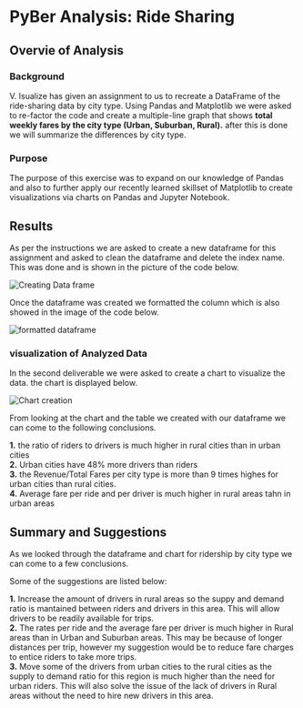 # PyBer Analysis: Ride Sharing

## Overvie of Analysis

### Background

V. Isualize has given an assignment to us to recreate a DataFrame of the ride-sharing data by city type. Using Pandas and Matplotlib we were asked to re-factor the code and create a multiple-line graph that shows **total weekly fares by the city type (Urban, Suburban, Rural).** after this is done we will summarize the differences by city type.

### Purpose

The purpose of this exercise was to expand on our knowledge of Pandas and also to further apply our recently learned skillset of Matplotlib to create visualizations via charts on Pandas and Jupyter Notebook.

## Results

As per the instructions we are asked to create a new dataframe for this assignment and asked to clean the dataframe and delete the index name. This was done and is shown in the picture of the code below.

![Creating Data frame](https://user-images.githubusercontent.com/92459399/144773034-fe53a00f-76d2-4854-b408-cf83c8ac06a9.PNG)

Once the dataframe was created we formatted the column which is also showed in the image of the code below.

![formatted dataframe](https://user-images.githubusercontent.com/92459399/144773475-e326d3f2-70b1-46f4-8100-cbf67b42ef75.PNG)

### visualization of Analyzed Data

In the second deliverable we were asked to create a chart to visualize the data. the chart is displayed below.

![Chart creation](https://user-images.githubusercontent.com/92459399/144773776-1239a8f9-2ffc-4a7d-959c-61199419800e.PNG)

From looking at the chart and the table we created with our dataframe we can come to the following conclusions.

**1.** the ratio of riders to drivers is much higher in rural cities than in urban cities\
**2.** Urban cities have 48% more drivers than riders\
**3.** the Revenue/Total Fares per city type is more than 9 times highes for urban cities than rural cities.\
**4.** Average fare per ride and per driver is much higher in rural areas tahn in urban areas

## Summary and Suggestions

As we looked through the dataframe and chart for ridership by city type we can come to a few conclusions.

Some of the suggestions are listed below:

**1.** Increase the amount of drivers in rural areas so the suppy and demand ratio is mantained between riders and drivers in this area. This will allow drivers to be readily available for trips.\
**2.** The rates per ride and the average fare per driver is much higher in Rural areas than in Urban and Suburban areas. This may be because of longer distances per trip, however my suggestion would be to reduce fare charges to entice riders to take more trips.\
**3.** Move some of the drivers from urban cities to the rural cities as the supply to demand ratio for this region is much higher than the need for urban riders. This will also solve the issue of the lack of drivers in Rural areas without the need to hire new drivers in this area.
